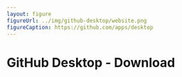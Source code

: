 ```yaml
---
layout: figure
figureUrl: ../img/github-desktop/website.png
figureCaption: https://github.com/apps/desktop
---
```


# GitHub Desktop - Download

